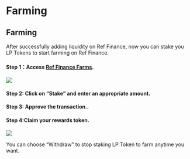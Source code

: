 # Farming

## Farming

After successfully adding liquidity on Ref Finance, now you can stake you LP Tokens to start farming on Ref Finance.

#### Step 1：Access [Ref Finance Farms](https://app.ref.finance/farms).

![](https://miro.medium.com/max/1400/0*yzqj7blHONVfEYyr.jpg)

#### Step 2: Click on “Stake” and enter an appropriate amount.

#### Step 3: Approve the transaction..

#### Step 4:Claim your rewards token.

![](https://miro.medium.com/max/1400/0*5hK0w8c--styofvS.jpg)

You can choose “Withdraw” to stop staking LP Token to farm anytime you want.

